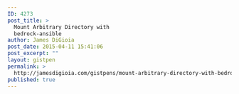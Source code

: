 ```yaml
---
ID: 4273
post_title: >
  Mount Arbitrary Directory with
  bedrock-ansible
author: James DiGioia
post_date: 2015-04-11 15:41:06
post_excerpt: ""
layout: gistpen
permalink: >
  http://jamesdigioia.com/gistpens/mount-arbitrary-directory-with-bedrock-ansible/
published: true
---
```

